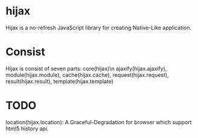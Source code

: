 hijax
=======
Hijax is a no-refresh JavaScript library for creating Native-Like application.

Consist
=======
Hijax is consist of seven parts: 
core(hijax)\n
ajaxify(hijax.ajaxify), 
module(hijax.module),
cache(hijax.cache), 
request(hijax.request), 
result(hijax.result), 
template(hijax.template)

TODO
=======
location(hijax.location): A Graceful-Degradation for browser which support html5 history api.
